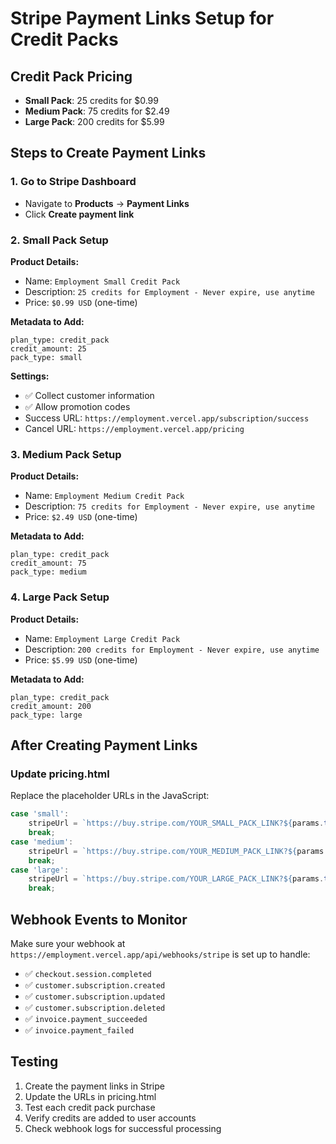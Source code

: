 # Stripe Payment Links Setup for Credit Packs

## Credit Pack Pricing
- **Small Pack**: 25 credits for $0.99
- **Medium Pack**: 75 credits for $2.49  
- **Large Pack**: 200 credits for $5.99

## Steps to Create Payment Links

### 1. Go to Stripe Dashboard
- Navigate to **Products** → **Payment Links**
- Click **Create payment link**

### 2. Small Pack Setup
**Product Details:**
- Name: `Employment Small Credit Pack`
- Description: `25 credits for Employment - Never expire, use anytime`
- Price: `$0.99 USD` (one-time)

**Metadata to Add:**
```
plan_type: credit_pack
credit_amount: 25
pack_type: small
```

**Settings:**
- ✅ Collect customer information
- ✅ Allow promotion codes
- Success URL: `https://employment.vercel.app/subscription/success`
- Cancel URL: `https://employment.vercel.app/pricing`

### 3. Medium Pack Setup
**Product Details:**
- Name: `Employment Medium Credit Pack`
- Description: `75 credits for Employment - Never expire, use anytime`
- Price: `$2.49 USD` (one-time)

**Metadata to Add:**
```
plan_type: credit_pack
credit_amount: 75
pack_type: medium
```

### 4. Large Pack Setup
**Product Details:**
- Name: `Employment Large Credit Pack`
- Description: `200 credits for Employment - Never expire, use anytime`
- Price: `$5.99 USD` (one-time)

**Metadata to Add:**
```
plan_type: credit_pack
credit_amount: 200
pack_type: large
```

## After Creating Payment Links

### Update pricing.html
Replace the placeholder URLs in the JavaScript:

```javascript
case 'small':
    stripeUrl = `https://buy.stripe.com/YOUR_SMALL_PACK_LINK?${params.toString()}`;
    break;
case 'medium':
    stripeUrl = `https://buy.stripe.com/YOUR_MEDIUM_PACK_LINK?${params.toString()}`;
    break;
case 'large':
    stripeUrl = `https://buy.stripe.com/YOUR_LARGE_PACK_LINK?${params.toString()}`;
    break;
```

## Webhook Events to Monitor
Make sure your webhook at `https://employment.vercel.app/api/webhooks/stripe` is set up to handle:
- ✅ `checkout.session.completed`
- ✅ `customer.subscription.created`
- ✅ `customer.subscription.updated`
- ✅ `customer.subscription.deleted`
- ✅ `invoice.payment_succeeded`
- ✅ `invoice.payment_failed`

## Testing
1. Create the payment links in Stripe
2. Update the URLs in pricing.html
3. Test each credit pack purchase
4. Verify credits are added to user accounts
5. Check webhook logs for successful processing 
